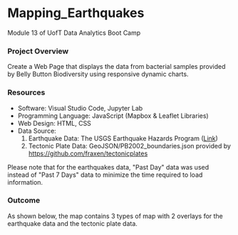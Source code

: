 # Mapping_Earthquakes
Module 13 of UofT Data Analytics Boot Camp

### Project Overview
Create a Web Page that displays the data from bacterial samples provided by Belly Button Biodiversity using responsive dynamic charts.

### Resources
* Software: Visual Studio Code, Jupyter Lab
* Programming Language: JavaScript (Mapbox & Leaflet Libraries)
* Web Design: HTML, CSS 
* Data Source: 
    1. Earthquake Data: The USGS Earthquake Hazards Program ([Link](!https://earthquake.usgs.gov/earthquakes/feed/v1.0/geojson.php))
    2. Tectonic Plate Data: GeoJSON/PB2002_boundaries.json provided by https://github.com/fraxen/tectonicplates

Please note that for the earthquakes data, "Past Day" data was used instead of "Past 7 Days" data to minimize the time required to load information.

### Outcome
As shown below, the map contains 3 types of map with 2 overlays for the earthquake data and the tectonic plate data.

